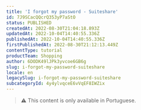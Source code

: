 ```yaml
---
title: 'I forgot my password - Suiteshare'
id: 7J9SCacQQcrQ353yP7aStO
status: PUBLISHED
createdAt: 2022-08-30T21:04:18.893Z
updatedAt: 2022-10-04T14:40:55.336Z
publishedAt: 2022-10-04T14:40:55.336Z
firstPublishedAt: 2022-08-30T21:12:13.449Z
contentType: tutorial
productTeam: Shopping
author: 6DODK49lJPk3yvcoe6GB6g
slug: i-forgot-my-password-suiteshare
locale: en
legacySlug: i-forgot-my-password-suiteshare
subcategoryId: 4y4ylvqceE6vVqEF8IWZix
---
```


>⚠️ This content is only available in Portuguese.

